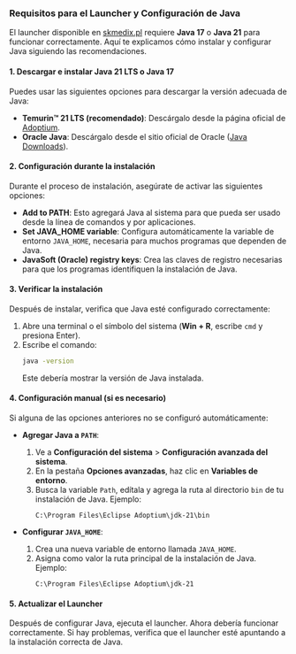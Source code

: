 ### Requisitos para el Launcher y Configuración de Java

El launcher disponible en [skmedix.pl](https://skmedix.pl/es/downloads) requiere **Java 17** o **Java 21** para funcionar correctamente. Aquí te explicamos cómo instalar y configurar Java siguiendo las recomendaciones.

#### 1. **Descargar e instalar Java 21 LTS o Java 17**
Puedes usar las siguientes opciones para descargar la versión adecuada de Java:

- **Temurin™ 21 LTS (recomendado)**: Descárgalo desde la página oficial de [Adoptium](https://adoptium.net/es/temurin/releases/?version=17&os=windows).
- **Oracle Java**: Descárgalo desde el sitio oficial de Oracle ([Java Downloads](https://www.oracle.com/java/technologies/downloads/)).

#### 2. **Configuración durante la instalación**
Durante el proceso de instalación, asegúrate de activar las siguientes opciones:

- **Add to PATH**: Esto agregará Java al sistema para que pueda ser usado desde la línea de comandos y por aplicaciones.
- **Set JAVA_HOME variable**: Configura automáticamente la variable de entorno `JAVA_HOME`, necesaria para muchos programas que dependen de Java.
- **JavaSoft (Oracle) registry keys**: Crea las claves de registro necesarias para que los programas identifiquen la instalación de Java.

#### 3. **Verificar la instalación**
Después de instalar, verifica que Java esté configurado correctamente:

1. Abre una terminal o el símbolo del sistema (**Win + R**, escribe `cmd` y presiona Enter).
2. Escribe el comando:  
   ```bash
   java -version
   ```
   Este debería mostrar la versión de Java instalada.

#### 4. **Configuración manual (si es necesario)**
Si alguna de las opciones anteriores no se configuró automáticamente:

- **Agregar Java a `PATH`**:
  1. Ve a **Configuración del sistema** > **Configuración avanzada del sistema**.
  2. En la pestaña **Opciones avanzadas**, haz clic en **Variables de entorno**.
  3. Busca la variable `Path`, edítala y agrega la ruta al directorio `bin` de tu instalación de Java. Ejemplo:  
     ```
     C:\Program Files\Eclipse Adoptium\jdk-21\bin
     ```
  
- **Configurar `JAVA_HOME`**:
  1. Crea una nueva variable de entorno llamada `JAVA_HOME`.
  2. Asigna como valor la ruta principal de la instalación de Java. Ejemplo:  
     ```
     C:\Program Files\Eclipse Adoptium\jdk-21
     ```

#### 5. **Actualizar el Launcher**
Después de configurar Java, ejecuta el launcher. Ahora debería funcionar correctamente. Si hay problemas, verifica que el launcher esté apuntando a la instalación correcta de Java.
